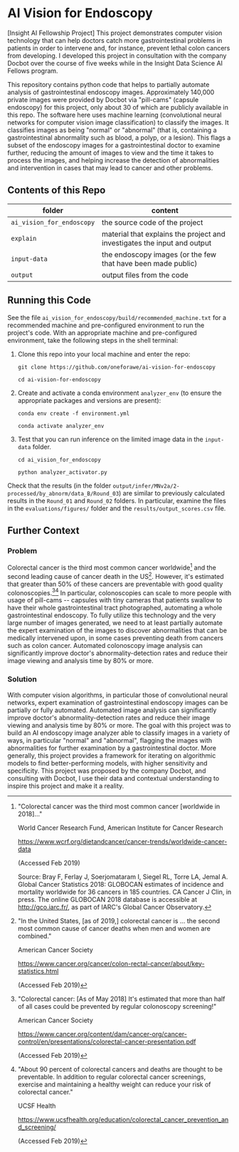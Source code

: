 # AI Vision for Endoscopy
[Insight AI Fellowship Project] This project demonstrates computer vision technology that can help doctors catch more gastrointestinal problems in patients in order to intervene and, for instance, prevent lethal colon cancers from developing.  I developed this project in consultation with the company Docbot over the course of five weeks while in the Insight Data Science AI Fellows program.

This repository contains python code that helps to partially automate analysis of gastrointestinal endoscopy images.  Approximately 140,000 private images were provided by Docbot via "pill-cams" (capsule endoscopy) for this project, only about 30 of which are publicly available in this repo.  The software here uses machine learning (convolutional neural networks for computer vision image classification) to classify the images.  It classifies images as being "normal" or "abnormal" (that is, containing a gastrointestinal abnormality such as blood, a polyp, or a lesion).  This flags a subset of the endoscopy images for a gastrointestinal doctor to examine further, reducing the amount of images to view and the time it takes to process the images, and helping increase the detection of abnormalities and intervention in cases that may lead to cancer and other problems.


## Contents of this Repo
|  folder                   | content |
| ------------------------- | ------- |
| `ai_vision_for_endoscopy` | the source code of the project |
| `explain`                 | material that explains the project and investigates the input and output |
| `input-data`              | the endoscopy images (or the few that have been made public) |
| `output`                  | output files from the code |


## Running this Code
See the file `ai_vision_for_endoscopy/build/recommended_machine.txt` for a recommended machine and pre-configured environment to run the project's code.  With an appropriate machine and pre-configured environment, take the following steps in the shell terminal:

1. Clone this repo into your local machine and enter the repo:

    `git clone https://github.com/oneforawe/ai-vision-for-endoscopy`

    `cd ai-vision-for-endoscopy`

2. Create and activate a conda environment `analyzer_env` (to ensure the appropriate packages and versions are present):

    `conda env create -f environment.yml`

    `conda activate analyzer_env`

3. Test that you can run inference on the limited image data in the `input-data` folder.

    `cd ai_vision_for_endoscopy`

    `python analyzer_activator.py`

Check that the results (in the folder `output/infer/MNv2a/2-processed/by_abnorm/data_B/Round_03`) are similar to previously calculated results in the `Round_01` and `Round_02` folders.  In particular, examine the files in the `evaluations/figures/` folder and the `results/output_scores.csv` file.


## Further Context

### Problem
Colorectal cancer is the third most common cancer worldwide[^1] and the second leading cause of cancer death in the US[^2].  However, it's estimated that greater than 50% of these cancers are preventable with good quality colonoscopies.[^3][^4]  In particular, colonoscopies can scale to more people with usage of pill-cams -- capsules with tiny cameras that patients swallow to have their whole gastrointestinal tract photographed, automating a whole gastrointestinal endoscopy.  To fully utilize this technology and the very large number of images generated, we need to at least partially automate the expert examination of the images to discover abnormalities that can be medically intervened upon, in some cases preventing death from cancers such as colon cancer.  Automated colonoscopy image analysis can significantly improve doctor's abnormality-detection rates and reduce their image viewing and analysis time by 80% or more.

### Solution
With computer vision algorithms, in particular those of convolutional neural networks, expert examination of gastrointestinal endoscopy images can be partially or fully automated.  Automated image analysis can significantly improve doctor's abnormality-detection rates and reduce their image viewing and analysis time by 80% or more.  The goal with this project was to build an AI endoscopy image analyzer able to classify images in a variety of ways, in particular "normal" and "abnormal", flagging the images with abnormalities for further examination by a gastrointestinal doctor.  More generally, this project provides a framework for iterating on algorithmic models to find better-performing models, with higher sensitivity and specificity.  This project was proposed by the company Docbot, and consulting with Docbot, I use their data and contextual understanding to inspire this project and make it a reality.

[^1]: "Colorectal cancer was the third most common cancer [worldwide in 2018]..."

    World Cancer Research Fund, American Institute for Cancer Research

    https://www.wcrf.org/dietandcancer/cancer-trends/worldwide-cancer-data

    (Accessed Feb 2019)

    Source: Bray F, Ferlay J, Soerjomataram I, Siegel RL, Torre LA, Jemal A. Global Cancer Statistics 2018: GLOBOCAN estimates of incidence and mortality worldwide for 36 cancers in 185 countries. CA Cancer J Clin, in press. The online GLOBOCAN 2018 database is accessible at http://gco.iarc.fr/, as part of IARC's Global Cancer Observatory.

[^2]: "In the United States, [as of 2019,] colorectal cancer is ... the second most common cause of cancer deaths when men and women are combined."

    American Cancer Society

    https://www.cancer.org/cancer/colon-rectal-cancer/about/key-statistics.html

    (Accessed Feb 2019)

[^3]: "Colorectal cancer: [As of May 2018] It's estimated that more than half of all cases could be prevented by regular colonoscopy screening!"

    American Cancer Society

    https://www.cancer.org/content/dam/cancer-org/cancer-control/en/presentations/colorectal-cancer-presentation.pdf

    (Accessed Feb 2019)

[^4]: "About 90 percent of colorectal cancers and deaths are thought to be preventable.  In addition to regular colorectal cancer screenings, exercise and maintaining a healthy weight can reduce your risk of colorectal cancer."

    UCSF Health

    https://www.ucsfhealth.org/education/colorectal_cancer_prevention_and_screening/

    (Accessed Feb 2019)


